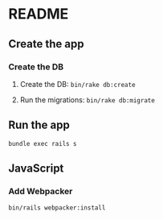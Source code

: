 # README

## Create the app

### Create the DB

1. Create the DB: `bin/rake db:create`

2. Run the migrations: `bin/rake db:migrate`

## Run the app

`bundle exec rails s`

## JavaScript

### Add Webpacker

`bin/rails webpacker:install`
